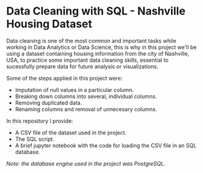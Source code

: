 # Data Cleaning with SQL - Nashville Housing Dataset

Data cleaning is one of the most common and important tasks while working in Data Analytics or Data Science, this is why in this project we'll be using a dataset containing housing information from the city of Nashville, USA, to practice some important data cleaning skills, essential to sucessfully prepare data for future analysis or visualizations.

Some of the steps applied in this project were: 
- Imputation of null values in a particular column.
- Breaking down columns into several, individual columns.
- Removing duplicated data.
- Renaming columns and removal of unnecesary columns.

In this repository I provide:
- A CSV file of the dataset used in the project.
- The SQL script.
- A brief jupyter notebook with the code for loading the CSV file in an SQL database.

*Note: the database engine used in the project was PostgreSQL.*
